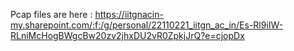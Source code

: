 Pcap files are here : https://iitgnacin-my.sharepoint.com/:f:/g/personal/22110221_iitgn_ac_in/Es-Rl9iIW-RLniMcHogBWgcBw20zv2jhxDU2vR0ZpkjJrQ?e=cjopDx
